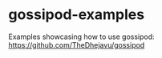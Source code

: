 # gossipod-examples
Examples showcasing how to use gossipod: https://github.com/TheDhejavu/gossipod
